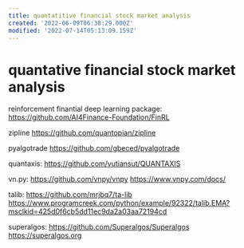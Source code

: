 ```yaml
---
title: quantatitive financial stock market analysis
created: '2022-06-09T06:38:29.000Z'
modified: '2022-07-14T05:13:09.159Z'
---
```


# quantative financial stock market analysis

reinforcement finantial deep learning package:
https://github.com/AI4Finance-Foundation/FinRL

zipline
https://github.com/quantopian/zipline

pyalgotrade
https://github.com/gbeced/pyalgotrade

quantaxis:
https://github.com/yutiansut/QUANTAXIS

vn.py:
https://github.com/vnpy/vnpy
https://www.vnpy.com/docs/

talib:
https://github.com/mrjbq7/ta-lib
https://www.programcreek.com/python/example/92322/talib.EMA?msclkid=425d0f6cb5dd11ec9da2a03aa72194cd

superalgos:
https://github.com/Superalgos/Superalgos
https://superalgos.org

